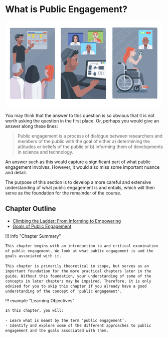 # What is Public Engagement?

![Image by Johnny Lighthands](../../assets/images/illustrations/hi_res/participatory-design.png)

You may think that the answer to this question is so obvious that it is not worth asking the question in the first place.
Or, perhaps you would give an answer along these lines:

> Public engagement is a process of dialogue between researchers and members of the public with the goal of either a) determining the attitudes or beliefs of the public or b) informing them of developments in science and technology.

An answer such as this would capture a significant part of what public engagement involves. However, it would also miss some important nuance and detail.

The purpose of this section is to develop a more careful and extensive understanding of what public engagement is and entails, which will then serve as the foundation for the remainder of the course.

## Chapter Outline

- [Climbing the Ladder: From Informing to Empowering](ladder.md)
- [Goals of Public Engagement](goals.md)

!!! info "Chapter Summary"

    This chapter begins with an introduction to and critical examination of public engagement. We look at what public engagement is and the goals associated with it. 
    
    This chapter is primarily theoretical in scope, but serves as an important foundation for the more practical chapters later in the guide. Without this foundation, your understanding of some of the concepts in later chapters may be impaired. Therefore, it is only advised for you to skip this chapter if you already have a good understanding of the concept of 'public engagement'.

!!! example "Learning Objectives"

    In this chapter, you will:
    
    - Learn what is meant by the term ‘public engagement’.
    - Identify and explore some of the different approaches to public engagement and the goals associated with them.
